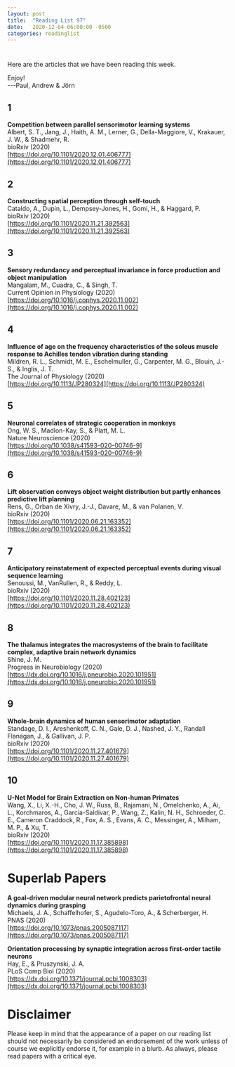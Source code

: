 ```yaml
---
layout: post
title:  "Reading List 97"
date:   2020-12-04 06:00:00 -0500
categories: readinglist
---
```


# 

Here are the articles that we have been reading this week.

Enjoy!  
---Paul, Andrew & Jörn

## 1
**Competition between parallel sensorimotor learning systems**  
Albert, S. T., Jang, J., Haith, A. M., Lerner, G., Della-Maggiore, V., Krakauer, J. W., & Shadmehr, R.  
bioRxiv (2020)  
[https://doi.org/10.1101/2020.12.01.406777](https://doi.org/10.1101/2020.12.01.406777)

## 2
**Constructing spatial perception through self-touch**  
Cataldo, A., Dupin, L., Dempsey-Jones, H., Gomi, H., & Haggard, P.  
bioRxiv (2020)  
[https://doi.org/10.1101/2020.11.21.392563](https://doi.org/10.1101/2020.11.21.392563)

## 3
**Sensory redundancy and perceptual invariance in force production and object manipulation**  
Mangalam, M., Cuadra, C., & Singh, T.  
Current Opinion in Physiology (2020)  
[https://doi.org/10.1016/j.cophys.2020.11.002](https://doi.org/10.1016/j.cophys.2020.11.002)

## 4
**Influence of age on the frequency characteristics of the soleus muscle response to Achilles tendon vibration during standing**  
Mildren, R. L., Schmidt, M. E., Eschelmuller, G., Carpenter, M. G., Blouin, J.-S., & Inglis, J. T.  
The Journal of Physiology (2020)  
[https://doi.org/10.1113/JP280324](https://doi.org/10.1113/JP280324)

## 5
**Neuronal correlates of strategic cooperation in monkeys**  
Ong, W. S., Madlon-Kay, S., & Platt, M. L.  
Nature Neuroscience (2020)  
[https://doi.org/10.1038/s41593-020-00746-9](https://doi.org/10.1038/s41593-020-00746-9)

## 6
**Lift observation conveys object weight distribution but partly enhances predictive lift planning**  
Rens, G., Orban de Xivry, J.-J., Davare, M., & van Polanen, V.  
bioRxiv (2020)  
[https://doi.org/10.1101/2020.06.21.163352](https://doi.org/10.1101/2020.06.21.163352)

## 7
**Anticipatory reinstatement of expected perceptual events during visual sequence learning**  
Senoussi, M., VanRullen, R., & Reddy, L.  
bioRxiv (2020)  
[https://doi.org/10.1101/2020.11.28.402123](https://doi.org/10.1101/2020.11.28.402123)

## 8
**The thalamus integrates the macrosystems of the brain to facilitate complex, adaptive brain network dynamics**  
Shine, J. M.  
Progress in Neurobiology (2020)  
[https://dx.doi.org/10.1016/j.pneurobio.2020.101951](https://dx.doi.org/10.1016/j.pneurobio.2020.101951)

## 9
**Whole-brain dynamics of human sensorimotor adaptation**  
Standage, D. I., Areshenkoff, C. N., Gale, D. J., Nashed, J. Y., Randall Flanagan, J., & Gallivan, J. P.  
bioRxiv (2020)  
[https://doi.org/10.1101/2020.11.27.401679](https://doi.org/10.1101/2020.11.27.401679)

## 10
**U-Net Model for Brain Extraction on Non-human Primates**  
Wang, X., Li, X.-H., Cho, J. W., Russ, B., Rajamani, N., Omelchenko, A., Ai, L., Korchmaros, A., Garcia-Saldivar, P., Wang, Z., Kalin, N. H., Schroeder, C. E., Cameron Craddock, R., Fox, A. S., Evans, A. C., Messinger, A., Milham, M. P., & Xu, T.  
bioRxiv (2020)  
[https://doi.org/10.1101/2020.11.17.385898](https://doi.org/10.1101/2020.11.17.385898)


# Superlab Papers

**A goal-driven modular neural network predicts parietofrontal neural dynamics during grasping**  
Michaels, J. A., Schaffelhofer, S., Agudelo-Toro, A., & Scherberger, H.  
PNAS (2020)  
[https://doi.org/10.1073/pnas.2005087117](https://doi.org/10.1073/pnas.2005087117)

**Orientation processing by synaptic integration across first-order tactile neurons**  
Hay, E., & Pruszynski, J. A.  
PLoS Comp Biol (2020)  
[https://dx.doi.org/10.1371/journal.pcbi.1008303](https://dx.doi.org/10.1371/journal.pcbi.1008303)


# Disclaimer
Please keep in mind that the appearance of a paper on our reading list should not necessarily be considered an endorsement of the work unless of course we explicitly endorse it, for example in a blurb. As always, please read papers with a critical eye.
